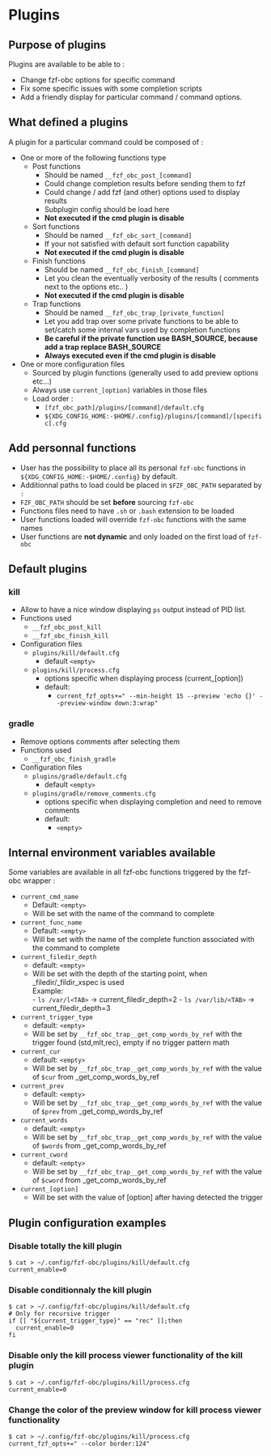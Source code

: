 # Plugins

## Purpose of plugins

Plugins are available to be able to :

- Change fzf-obc options for specific command
- Fix some specific issues with some completion scripts
- Add a friendly display for particular command / command options.

## What defined a plugins

A plugin for a particular command could be composed of :

- One or more of the following functions type
    - Post functions
        - Should be named `__fzf_obc_post_[command]`
        - Could change completion results before sending them to fzf
        - Could change / add fzf (and other) options used to display results
        - Subplugin config should be load here
        - **Not executed if the cmd plugin is disable**
    - Sort functions
        - Should be named `__fzf_obc_sort_[command]`
        - If your not satisfied with default sort function capability
        - **Not executed if the cmd plugin is disable**
    - Finish functions
        - Should be named `__fzf_obc_finish_[command]`
        - Let you clean the eventually verbosity of the results ( comments next to
            the options etc.. )
        - **Not executed if the cmd plugin is disable**
    - Trap functions
        - Should be named `__fzf_obc_trap_[private_function]`
        - Let you add trap over some private functions to be able to set/catch some
            internal vars used by completion functions
        - **Be careful if the private function use BASH_SOURCE, because add a
            trap replace BASH_SOURCE**
        - **Always executed even if the cmd plugin is disable**
- One or more configuration files
    - Sourced by plugin functions (generally used to add preview options etc...)
    - Always use `current_[option]` variables in those files
    - Load order :
        - `[fzf_obc_path]/plugins/[command]/default.cfg`
        - `${XDG_CONFIG_HOME:-$HOME/.config}/plugins/[command]/[specific].cfg`


## Add personnal functions

- User has the possibility to place all its personal `fzf-obc` functions in  
`${XDG_CONFIG_HOME:-$HOME/.config}` by default.
- Additionnal paths to load could be placed in `$FZF_OBC_PATH` separated by `:`
- `FZF_OBC_PATH` should be set **before** sourcing `fzf-obc`
- Functions files need to have `.sh` or `.bash` extension to be loaded
- User functions loaded will override `fzf-obc` functions with the same names
- User functions are **not dynamic** and only loaded on the first load of `fzf-obc`

## Default plugins

### kill

- Allow to have a nice window displaying `ps` output instead of PID list.
- Functions used
    - `__fzf_obc_post_kill`
    - `__fzf_obc_finish_kill`
- Configuration files
    - `plugins/kill/default.cfg`
        - default `<empty>`
    - `plugins/kill/process.cfg`
        - options specific when displaying process (current_[option])
        - default:
            - `current_fzf_opts+=" --min-height 15 --preview 'echo {}' --preview-window down:3:wrap"`

### gradle

- Remove options comments after selecting them
- Functions used
    - `__fzf_obc_finish_gradle`
- Configuration files
    - `plugins/gradle/default.cfg`
        - default `<empty>`
    - `plugins/gradle/remove_comments.cfg`
        - options specific when displaying completion and need to remove comments
        - default:
            - `<empty>`

## Internal environment variables available

Some variables are available in all fzf-obc functions triggered by the fzf-obc wrapper :

- `current_cmd_name`
    - Default: `<empty>`
    - Will be set with the name of the command to complete
- `current_func_name`
    - Default: `<empty>`
    - Will be set with the name of the complete function associated with the command to
        complete
- `current_filedir_depth`
    - default: `<empty>`
    - Will be set with the depth of the starting point, when _filedir/_fildir_xspec is used  
      Example:  
          - `ls /var/l<TAB>` -> current_filedir_depth=2
          - `ls /var/lib/<TAB>` -> current_filedir_depth=3
- `current_trigger_type`
    - default: `<empty>`
    - Will be set by `__fzf_obc_trap__get_comp_words_by_ref` with the trigger found (std,mlt,rec),
        empty if no trigger pattern math
- `current_cur`
    - default: `<empty>`
    - Will be set by `__fzf_obc_trap__get_comp_words_by_ref` with the value of `$cur`
        from _get_comp_words_by_ref
- `current_prev`
    - default: `<empty>`
    - Will be set by `__fzf_obc_trap__get_comp_words_by_ref` with the value of `$prev`
        from _get_comp_words_by_ref
- `current_words`
    - default: `<empty>`
    - Will be set by `__fzf_obc_trap__get_comp_words_by_ref` with the value of `$words`
        from _get_comp_words_by_ref
- `current_cword`
    - default: `<empty>`
    - Will be set by `__fzf_obc_trap__get_comp_words_by_ref` with the value of `$cword`
        from _get_comp_words_by_ref
- `current_[option]`
    - Will be set with the value of [option] after having detected the trigger

## Plugin configuration examples

### Disable totally the kill plugin

```
$ cat > ~/.config/fzf-obc/plugins/kill/default.cfg
current_enable=0
```

### Disable conditionnaly the kill plugin
```
$ cat > ~/.config/fzf-obc/plugins/kill/default.cfg
# Only for recursive trigger
if [[ "${current_trigger_type}" == "rec" ]];then
  current_enable=0
fi
```

### Disable only the kill process viewer functionality of the kill plugin

```
$ cat > ~/.config/fzf-obc/plugins/kill/process.cfg
current_enable=0
```

### Change the color of the preview window for kill process viewer functionality

```
$ cat > ~/.config/fzf-obc/plugins/kill/process.cfg
current_fzf_opts+=" --color border:124"
```
